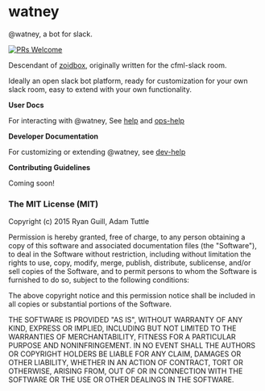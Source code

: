 # watney
@watney, a bot for slack.

[![PRs Welcome](https://img.shields.io/badge/PRs-welcome-brightgreen.svg?style=flat-square)](http://makeapullrequest.com)

Descendant of [zoidbox](https://github.com/atuttle/zoidbox), originally written for the cfml-slack room.

Ideally an open slack bot platform, ready for customization for your own slack room, easy to extend with your own functionality. 

**User Docs**

For interacting with @watney, See [help](https://github.com/ryanguill/watney/blob/master/help.md) and [ops-help](https://github.com/ryanguill/watney/blob/master/ops-help.md)

**Developer Documentation**

For customizing or extending @watney, see [dev-help](https://github.com/ryanguill/watney/blob/master/dev-help.md)

**Contributing Guidelines**

Coming soon!

### The MIT License (MIT)

Copyright (c) 2015 Ryan Guill, Adam Tuttle

Permission is hereby granted, free of charge, to any person obtaining a copy
of this software and associated documentation files (the "Software"), to deal
in the Software without restriction, including without limitation the rights
to use, copy, modify, merge, publish, distribute, sublicense, and/or sell
copies of the Software, and to permit persons to whom the Software is
furnished to do so, subject to the following conditions:

The above copyright notice and this permission notice shall be included in all
copies or substantial portions of the Software.

THE SOFTWARE IS PROVIDED "AS IS", WITHOUT WARRANTY OF ANY KIND, EXPRESS OR
IMPLIED, INCLUDING BUT NOT LIMITED TO THE WARRANTIES OF MERCHANTABILITY,
FITNESS FOR A PARTICULAR PURPOSE AND NONINFRINGEMENT. IN NO EVENT SHALL THE
AUTHORS OR COPYRIGHT HOLDERS BE LIABLE FOR ANY CLAIM, DAMAGES OR OTHER
LIABILITY, WHETHER IN AN ACTION OF CONTRACT, TORT OR OTHERWISE, ARISING FROM,
OUT OF OR IN CONNECTION WITH THE SOFTWARE OR THE USE OR OTHER DEALINGS IN THE
SOFTWARE.
